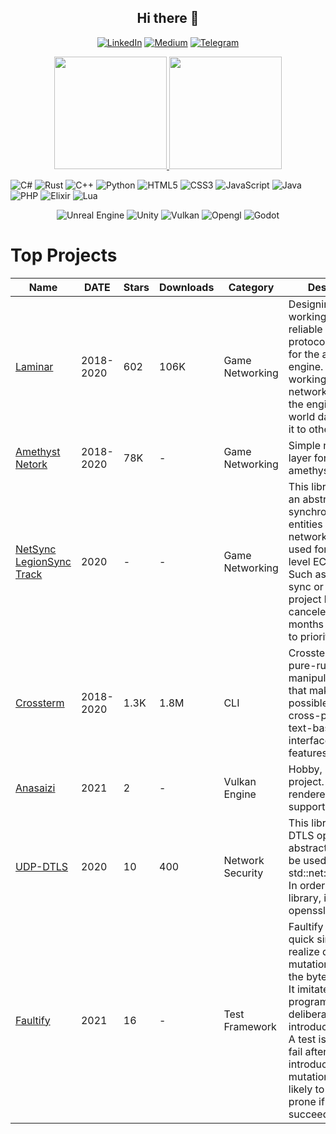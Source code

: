 
<h2 align="center"> Hi there 👋 </h1>


<p align="center">
<a href="https://linkedin.com/in/timon-post-714a9482"><img alt="LinkedIn" src="https://img.shields.io/badge/linkedin-%230077B5.svg?style=for-the-badge&logo=linkedin&logoColor=white"/></a>
<a href="https://timonpost.medium.com/"><img alt="Medium" src="https://img.shields.io/badge/Medium-%23000000.svg?style=for-the-badge&logo=Medium&logoColor=white"/></a>  
<a href="https://t.me/TimonPost"><img alt="Telegram" src="https://img.shields.io/badge/Telegram-2CA5E0?style=for-the-badge&logo=telegram&logoColor=white" /></a> 
  
  
</p>

<p align="center">
<a href="https://github.com/AVS1508">
  <img height="180em" src="https://github-readme-stats-eight-theta.vercel.app/api?username=TimonPost&show_icons=true&theme=algolia&include_all_commits=true&count_private=true"/>
  <img height="180em" src="https://github-readme-stats-eight-theta.vercel.app/api/top-langs/?username=TimonPost&layout=compact&langs_count=8&theme=algolia"/>
</a>
</p>

<img alt="C#" src="https://img.shields.io/badge/c%23-%23239120.svg?style=for-the-badge&logo=c-sharp&logoColor=white"/> <img alt="Rust" src="https://img.shields.io/badge/rust-%23000000.svg?style=for-the-badge&logo=rust&logoColor=white"/> <img alt="C++" src="https://img.shields.io/badge/c++-%2300599C.svg?style=for-the-badge&logo=c%2B%2B&logoColor=white"/> <img alt="Python" src="https://img.shields.io/badge/python-%2314354C.svg?style=for-the-badge&logo=python&logoColor=white"/> <img alt="HTML5" src="https://img.shields.io/badge/html5-%23E34F26.svg?style=for-the-badge&logo=html5&logoColor=white"/> <img alt="CSS3" src="https://img.shields.io/badge/css3-%231572B6.svg?style=for-the-badge&logo=css3&logoColor=white"/> <img alt="JavaScript" src="https://img.shields.io/badge/javascript-%23323330.svg?style=for-the-badge&logo=javascript&logoColor=%23F7DF1E"/> <img alt="Java" src="https://img.shields.io/badge/java-%23ED8B00.svg?style=for-the-badge&logo=java&logoColor=white"/> <img alt="PHP" src="https://img.shields.io/badge/php-%23777BB4.svg?style=for-the-badge&logo=php&logoColor=white"/> <img alt="Elixir" src="https://img.shields.io/badge/elixir-%234B275F.svg?style=for-the-badge&logo=elixir&logoColor=white"/> <img alt="Lua" src="https://img.shields.io/badge/lua-%232C2D72.svg?style=for-the-badge&logo=lua&logoColor=white"/>

<p align="center">
<img alt="Unreal Engine" src="https://img.shields.io/badge/unrealengine-%23313131.svg?style=for-the-badge&logo=unrealengine&logoColor=white"/> <img alt="Unity" src="https://img.shields.io/badge/unity-%23000000.svg?style=for-the-badge&logo=unity&logoColor=white"/> <img alt="Vulkan" src="https://img.shields.io/badge/-vulkan-555?logo=vulkan&style=for-the-badge"/> <img alt="Opengl" src="https://img.shields.io/badge/-opengl-555?logo=opengl&style=for-the-badge"/> <img alt="Godot" src="https://img.shields.io/badge/-godot-555?logo=godotengine&style=for-the-badge"/>
</p>  
  
  
# Top Projects

|Name | DATE| Stars |Downloads| Category | Description |
| --- | --- | --- | --- | --- | --- |
|[Laminar](https://github.com/amethyst/laminar/) | 2018-2020 | 602 | 106K | Game Networking | Designing and working on a semi reliable UDP protocol (laminar) for the amethyst engine. And working on the networking layer for the engine to fetch world data and set it to other clients. 
|[Amethyst Netork](https://github.com/amethyst/amethyst/) | 2018-2020 | 78K | - | Game Networking | Simple networking layer for the amethyst engine|
|[NetSync<br>LegionSync<br>Track](https://github.com/entity-sync-rs) | 2020 | - | - | Game Networking | This library offers an abstraction for synchronizing ECS entities across the network. It can be used for higher level ECS-libraries. Such as legion-sync or specs. This project has been canceled after 8 months of work due to priorities shifts.
|[Crossterm](https://github.com/crossterm-rs/crossterm) | 2018-2020 | 1.3K | 1.8M | CLI | Crossterm is a pure-rust, terminal manipulation library that makes it possible to write cross-platform text-based interfaces (see features).
|[Anasaizi](https://github.com/TimonPost/anasaizi) | 2021 | 2  | - | Vulkan Engine | Hobby, learning project. PBR-renderer, GLTF support, UI |
|[UDP-DTLS](https://github.com/TimonPost/udp-dtls) | 2020 | 10 | 400| Network Security | This library is an DTLS openssl abstraction that can be used with std::net::UdpSocket. In order to use this library, install openssl. 
|[Faultify](https://github.com/Faultify/Faultify) | 2021 | 16 | - | Test Framework | Faultify provides a quick simple way to realize dotnet mutation testing at the byte code level. It imitates the bad programmer by deliberately introducing errors. A test is assumed to fail after an introduced mutation, the test is likely to be error-prone if it instead succeeds. 





